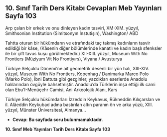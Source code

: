 ## 10. Sınıf Tarih Ders Kitabı Cevapları Meb Yayınları Sayfa 103

Arp çalan bir erkek ve onu dinleyen kadın tasviri, XM-XIM. yüzyıl, Smithsonian Institution (Simitsonyın İnstutişın), Washington/ ABD

Tahtta oturan bir hükümdarın ve etrafındaki taç takmış kadınların tasvir edildiği bir kâse, (Kâsenin diğer bölümlerinde kanatlı ve kadın başlı sfenksler ile bir çift tavus kuşu görülmektedir.) XII-XIII. yüzyıl, Museum With No Frontiers (Müziyum Vit No Frontiyırs), Viyana / Avusturya

Türkiye Selçuklu Dönemi’ne ait geometrik desenli bir yün halı, XIII-XIV. yüzyıl, Museum With No Frontiers, Kopenhag / Danimarka Marco Polo (Marko Polo), İbni Battuta gibi gezginler, yazdıkları eserlerde Anadolu halılarından övgüyle bahsetmiştir. Anadolu’da Türklerin inşa ettiği ilk cami olan Ebu’I-Menüçehr Camisi, Ani Arkeolojik Alanı, Kars

Türkiye Selçuklu hükümdarları İzzeddin Keykavus, Rükneddin Kılıçarslan ve il. Alâeddin Keykubad adına bastırılan altın paranın ön ve arka yüzü, XIII. yüzyıl, Münster Üniversitesi, Almanya…

* **Cevap**: **Bu sayfada soru bulunmamaktadır.**

**10. Sınıf Meb Yayınları Tarih Ders Kitabı Sayfa 103**